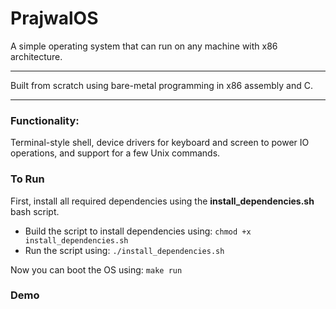 # PrajwalOS
A simple operating system that can run on any machine with x86 architecture.
___________________________________________________________________________________________
Built from scratch using bare-metal programming in x86 assembly and C.
___________________________________________________________________________________________
### Functionality: 
Terminal-style shell, device drivers for keyboard and screen to power IO operations, and support for a few Unix commands.

### To Run
First, install all required dependencies using the **install_dependencies.sh** bash script.
- Build the script to install dependencies using: `chmod +x install_dependencies.sh`
- Run the script using: `./install_dependencies.sh`

Now you can boot the OS using: `make run`

### Demo





